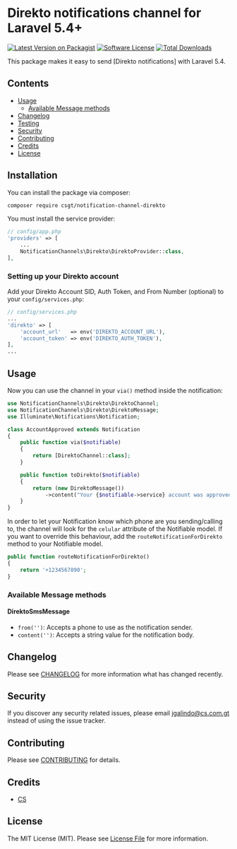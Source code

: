 # Direkto notifications channel for Laravel 5.4+

[![Latest Version on Packagist](https://img.shields.io/packagist/v/csgt/notification-channel-direkto.svg?style=flat-square)](https://packagist.org/packages/csgt/notification-channel-direkto)
[![Software License](https://img.shields.io/badge/license-MIT-brightgreen.svg?style=flat-square)](LICENSE.md)
[![Total Downloads](https://img.shields.io/packagist/dt/csgt/laravel-notification-channel-direkto.svg?style=flat-square)](https://packagist.org/packages/csgt/notification-channel-direkto)

This package makes it easy to send [Direkto notifications] with Laravel 5.4.

## Contents
- [Usage](#usage)
	- [Available Message methods](#available-message-methods)
- [Changelog](#changelog)
- [Testing](#testing)
- [Security](#security)
- [Contributing](#contributing)
- [Credits](#credits)
- [License](#license)

## Installation

You can install the package via composer:

``` bash
composer require csgt/notification-channel-direkto
```

You must install the service provider:

```php
// config/app.php
'providers' => [
    ...
    NotificationChannels\Direkto\DirektoProvider::class,
],
```

### Setting up your Direkto account

Add your Direkto Account SID, Auth Token, and From Number (optional) to your `config/services.php`:

```php
// config/services.php
...
'direkto' => [
    'account_url'   => env('DIREKTO_ACCOUNT_URL'),
    'account_token' => env('DIREKTO_AUTH_TOKEN'),
],
...
```

## Usage

Now you can use the channel in your `via()` method inside the notification:

``` php
use NotificationChannels\Direkto\DirektoChannel;
use NotificationChannels\Direkto\DirektoMessage;
use Illuminate\Notifications\Notification;

class AccountApproved extends Notification
{
    public function via($notifiable)
    {
        return [DirektoChannel::class];
    }

    public function toDirekto($notifiable)
    {
        return (new DirektoMessage())
            ->content("Your {$notifiable->service} account was approved!");
    }
}
```

In order to let your Notification know which phone are you sending/calling to, the channel will look for the `celular` attribute of the Notifiable model. If you want to override this behaviour, add the `routeNotificationForDirekto` method to your Notifiable model.

```php
public function routeNotificationForDirekto()
{
    return '+1234567890';
}
```

### Available Message methods

#### DirektoSmsMessage

- `from('')`: Accepts a phone to use as the notification sender.
- `content('')`: Accepts a string value for the notification body.

## Changelog

Please see [CHANGELOG](CHANGELOG.md) for more information what has changed recently.

## Security

If you discover any security related issues, please email jgalindo@cs.com.gt instead of using the issue tracker.

## Contributing

Please see [CONTRIBUTING](CONTRIBUTING.md) for details.

## Credits

- [CS](https://github.com/csgt)

## License

The MIT License (MIT). Please see [License File](LICENSE.md) for more information.
